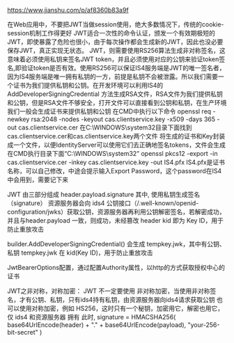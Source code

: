 https://www.jianshu.com/p/af8360b83a9f

在Web应用中，不要把JWT当做session使用，绝大多数情况下，传统的cookie-session机制工作得更好
JWT适合一次性的命令认证，颁发一个有效期极短的JWT，即使暴露了危险也很小，由于每次操作都会生成新的JWT，因此也没必要保存JWT，真正实现无状态。
JWT，则需要使用RS256算法生成非对称签名，这意味着必须使用私钥来签名JWT token，并且必须使用对应的公钥来验证token签名,即验证token是否有效。使用RS256可以保证IS4服务端是JWT的唯一签名者，因为IS4服务端是唯一拥有私钥的一方，前提是私钥不会被泄露。所以我们需要一个证书为我们提供私钥和公钥。在开发环境可以利用IS4的AddDeveloperSigningCredential 方法生成RSA文件，RSA文件为我们提供私钥和公钥，但是RSA文件不够安全，打开文件可以直接看到公钥和私钥，在生产环境我们一般会生成证书来提供私钥和公钥
在CMD中执行以下命令
openssl req -newkey rsa:2048 -nodes -keyout cas.clientservice.key -x509 -days 365 -out cas.clientservice.cer
在C:\WINDOWS\system32目录下面找到cas.clientservice.cer和cas.clientservice.key两个文件
将生成的证书和Key封装成一个文件，以便IdentityServer可以使用它们去正确地签名tokens，文件会生成在CMD执行目录下面“C:\WINDOWS\system32”
openssl pkcs12 -export -in cas.clientservice.cer -inkey cas.clientservice.key -out IS4.pfx
IS4.pfx是证书名称，可以自己修改，中途会提示输入Export Password，这个password在IS4中会用到，需要记下来

JWT 由三部分组成
header.payload.signature
其中, 使用私钥生成签名（signature）
资源服务器会向 ids4 公钥接口（/.well-known/openid-configuration/jwks）获取公钥，资源服务器再利用公钥解密签名，若解密成功，并且与header.payload 一致，则成功，未经篡改
header kid 即为 Key ID，用于防止重放攻击

 builder.AddDeveloperSigningCredential()
 会生成 tempkey.jwk，其中有公钥、私钥
 tempkey.jwk 在 kid(Key ID)，用于防止重放攻击

JwtBearerOptions配置，通过配置Authority属性，以http的方式获取授权中心的证书

JWT之非对称，对称加密：
JWT 不一定要使用 非对称加密，当使用非对称签名，才有公钥、私钥，只有ids4持有私钥，由资源服务器向ids4请求获取公钥
也可以使用对称加密，例如 HS256，这时只有一个秘钥，加密用它，解密也用它，仅 ids4 和资源服务器 拥有
此时,
signature = HMACSHA256(
  base64UrlEncode(header) + "." +
  base64UrlEncode(payload),
  "your-256-bit-secret"
)